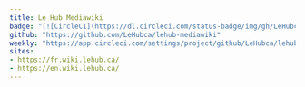 ```yaml
---
title: Le Hub Mediawiki
badge: "[![CircleCI](https://dl.circleci.com/status-badge/img/gh/LeHubca/lehub-mediawiki/tree/master.svg?style=svg)](https://dl.circleci.com/status-badge/redirect/gh/LeHubca/lehub-mediawiki/tree/master)"
github: "https://github.com/LeHubca/lehub-mediawiki"
weekly: "https://app.circleci.com/settings/project/github/LeHubca/lehub-mediawiki/triggers?return-to=https%3A%2F%2Fapp.circleci.com%2Fpipelines%2Fgithub%2FLeHubca%2Flehub-mediawiki&success=true"
sites:
- https://fr.wiki.lehub.ca/
- https://en.wiki.lehub.ca/
---
```

